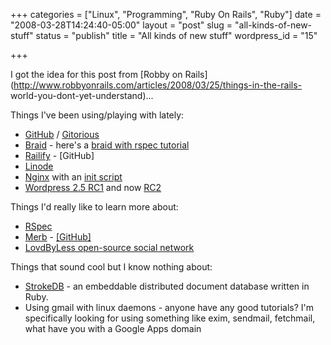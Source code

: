 +++
categories = ["Linux", "Programming", "Ruby On Rails", "Ruby"]
date = "2008-03-28T14:24:40-05:00"
layout = "post"
slug = "all-kinds-of-new-stuff"
status = "publish"
title = "All kinds of new stuff"
wordpress_id = "15"

+++

I got the idea for this post from [Robby on
Rails](http://www.robbyonrails.com/articles/2008/03/25/things-in-the-rails-
world-you-dont-yet-understand)...
<!--more-->
Things I've been using/playing with lately:

  * [GitHub](http://www.github.com) / [Gitorious](http://gitorious.org)
  * [Braid](http://evil.che.lu/projects/braid) - here's a [braid with rspec tutorial](http://ropiku.wordpress.com/2008/02/04/installing-rspec-with-braid/)
  * [Railify](http://blog.citrusbyte.com/2008/3/24/creating-a-new-rails-app-shouldnt-be-boring) - [GitHub]
  * [Linode](http://www.linode.com)
  * [Nginx](http://nginx.net) with an [init script](http://articles.slicehost.com/2007/10/17/ubuntu-lts-adding-an-nginx-init-script)
  * [Wordpress 2.5 RC1](http://wordpress.org/development/2008/03/25-sneak-peek/) and now [RC2](http://wordpress.org/development/2008/03/wordpress-25-rc2/)

Things I'd really like to learn more about:

  * [RSpec](http://rspec.info)
  * [Merb](http://merbivore.org) - [[GitHub]](http://github.com/wycats/merb-core)
  * [LovdByLess open-source social network](http://github.com/stevenbristol/lovd-by-less/tree/master)

Things that sound cool but I know nothing about:

  * [StrokeDB](http://strokedb.com/) - an embeddable distributed document database written in Ruby.
  * Using gmail with linux daemons - anyone have any good tutorials? I'm specifically looking for using something like exim, sendmail, fetchmail, what have you with a Google Apps domain

